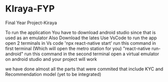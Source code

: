 # KIraya-FYP
 Final Year Project-Kiraya

 To run the application
 You have to download android studio since that is used as an emulator
 Also Download the lates
 Use VsCode to run the app
 open 2 terminals in Vs code
 'npx react-native start' run this command in first terminal (Which will open the metro station for you)
 "react-native run-android" run this command in the second terminal
 open a virtual emulator on android studio and your project will work

 we have done almost all the parts that were commited that include KYC and Recommendation model (yet to be integrated)

 


 
